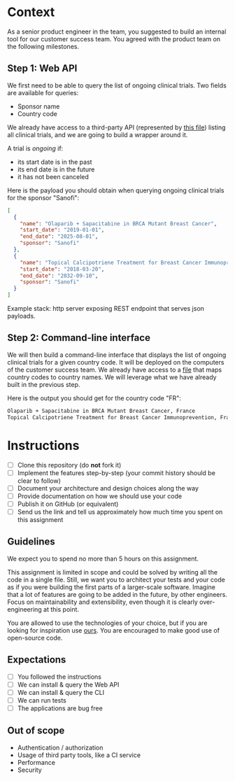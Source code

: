 # Context

As a senior product engineer in the team, you suggested to build an internal tool for our customer success team. You agreed with the product team on the following milestones.

## Step 1: Web API

We first need to be able to query the list of ongoing clinical trials. Two fields are available for queries:
* Sponsor name
* Country code

We already have access to a third-party API (represented by [this file](trials.json)) listing all clinical trials, and we are going to build a wrapper around it.

A trial is _ongoing_ if:

- its start date is in the past
- its end date is in the future
- it has not been canceled

Here is the payload you should obtain when querying ongoing clinical trials for the sponsor "Sanofi":

```json
[
  {
    "name": "Olaparib + Sapacitabine in BRCA Mutant Breast Cancer",
    "start_date": "2019-01-01",
    "end_date": "2025-08-01",
    "sponsor": "Sanofi"
  },
  {
    "name": "Topical Calcipotriene Treatment for Breast Cancer Immunoprevention",
    "start_date": "2018-03-20",
    "end_date": "2032-09-10",
    "sponsor": "Sanofi"
  }
]
```

Example stack: http server exposing REST endpoint that serves json payloads.

## Step 2: Command-line interface

We will then build a command-line interface that displays the list of ongoing clinical trials for a given country code. It will be deployed on the computers of the customer success team. We already have access to a [file](countries.json) that maps country codes to country names. We will leverage what we have already built in the previous step.

Here is the output you should get for the country code "FR":

```txt
Olaparib + Sapacitabine in BRCA Mutant Breast Cancer, France
Topical Calcipotriene Treatment for Breast Cancer Immunoprevention, France
```

# Instructions

- [ ] Clone this repository (do **not** fork it)
- [ ] Implement the features step-by-step (your commit history should be clear to follow)
- [ ] Document your architecture and design choices along the way
- [ ] Provide documentation on how we should use your code
- [ ] Publish it on GitHub (or equivalent)
- [ ] Send us the link and tell us approximately how much time you spent on this assignment

## Guidelines

We expect you to spend no more than 5 hours on this assignment.

This assignment is limited in scope and could be solved by writing all the code in a single file. Still, we want you to architect your tests and your code as if you were building the first parts of a larger-scale software. Imagine that a lot of features are going to be added in the future, by other engineers. Focus on maintainability and extensibility, even though it is clearly over-engineering at this point.

You are allowed to use the technologies of your choice, but if you are looking for inspiration use [ours](https://stackshare.io/inato/marketplace). You are encouraged to make good use of open-source code.

## Expectations
- [ ] You followed the instructions 
- [ ] We can install & query the Web API
- [ ] We can install & query the CLI
- [ ] We can run tests
- [ ] The applications are bug free

## Out of scope

- Authentication / authorization
- Usage of third party tools, like a CI service
- Performance
- Security